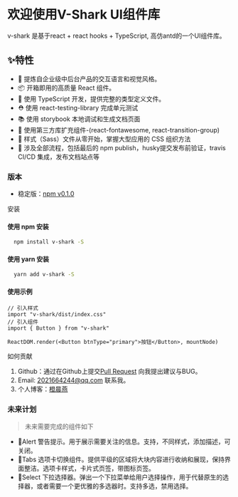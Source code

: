 # 欢迎使用V-Shark UI组件库

v-shark 是基于react + react hooks + TypeScript, 高仿antd的一个UI组件库。

## ✨特性

- 🌈 提炼自企业级中后台产品的交互语言和视觉风格。
- 📦 开箱即用的高质量 React 组件。
- 🧡 使用 TypeScript 开发，提供完整的类型定义文件。
- ⛑️ 使用 react-testing-library 完成单元测试
- 📚 使用 storybook 本地调试和生成文档页面
- 🎨 使用第三方库扩充组件-(react-fontawesome, react-transition-group)
- 🌹 样式（Sass）文件从零开始，掌握大型应用的 CSS 组织方法
- 🎉 涉及全部流程，包括最后的 npm publish，husky提交发布前验证，travis CI/CD 集成，发布文档站点等


### 版本

- 稳定版：<a href="https://www.npmjs.com/package/v-shark">npm v0.1.0</a>

<div className="subheading">安装</div>

#### 使用 npm 安装
``` sh
  npm install v-shark -S
```
#### 使用 yarn 安装
``` sh
  yarn add v-shark -S
```

#### 使用示例
``` tsx
// 引入样式
import "v-shark/dist/index.css"
// 引入组件
import { Button } from "v-shark"

ReactDOM.render(<Button btnType="primary">按钮</Button>, mountNode)
```

<div className="subheading">如何贡献</div>

1. Github：通过在Github上提交[Pull Request](https://github.com/visionwuwu/react-ts-antd-v-shark/pulls) 向我提出建议与BUG。
2. Email: 2021664244@qq.com 联系我。
3. 个人博客：[橙晨燕](http://visionwuwu.gitee.io/blog-ccy-gitee/)

### 未来计划
> 未来需要完成的组件如下

- 👊Alert 警告提示。用于展示需要关注的信息。支持，不同样式，添加描述，可关闭。
- 👊Tabs 选项卡切换组件。提供平级的区域将大块内容进行收纳和展现，保持界面整洁。选项卡样式，卡片式页签，带图标页签。
- 👊Select 下拉选择器。弹出一个下拉菜单给用户选择操作，用于代替原生的选择器，或者需要一个更优雅的多选器时。支持多选，禁用选择。
